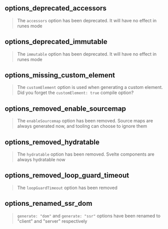 ## options_deprecated_accessors

> The `accessors` option has been deprecated. It will have no effect in runes mode

## options_deprecated_immutable

> The `immutable` option has been deprecated. It will have no effect in runes mode

## options_missing_custom_element

> The `customElement` option is used when generating a custom element. Did you forget the `customElement: true` compile option?

## options_removed_enable_sourcemap

> The `enableSourcemap` option has been removed. Source maps are always generated now, and tooling can choose to ignore them

## options_removed_hydratable

> The `hydratable` option has been removed. Svelte components are always hydratable now

## options_removed_loop_guard_timeout

> The `loopGuardTimeout` option has been removed

## options_renamed_ssr_dom

> `generate: "dom"` and `generate: "ssr"` options have been renamed to "client" and "server" respectively
